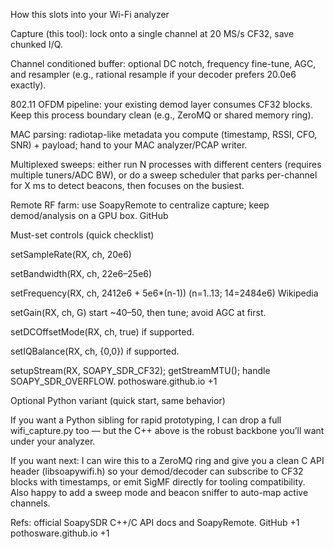 How this slots into your Wi-Fi analyzer

Capture (this tool): lock onto a single channel at 20 MS/s CF32, save chunked I/Q.

Channel conditioned buffer: optional DC notch, frequency fine-tune, AGC, and resampler (e.g., rational resample if your decoder prefers 20.0e6 exactly).

802.11 OFDM pipeline: your existing demod layer consumes CF32 blocks. Keep this process boundary clean (e.g., ZeroMQ or shared memory ring).

MAC parsing: radiotap-like metadata you compute (timestamp, RSSI, CFO, SNR) + payload; hand to your MAC analyzer/PCAP writer.

Multiplexed sweeps: either run N processes with different centers (requires multiple tuners/ADC BW), or do a sweep scheduler that parks per-channel for X ms to detect beacons, then focuses on the busiest.

Remote RF farm: use SoapyRemote to centralize capture; keep demod/analysis on a GPU box. 
GitHub

Must-set controls (quick checklist)

setSampleRate(RX, ch, 20e6)

setBandwidth(RX, ch, 22e6–25e6)

setFrequency(RX, ch, 2412e6 + 5e6*(n-1)) (n=1..13; 14=2484e6) 
Wikipedia

setGain(RX, ch, G) start ~40–50, then tune; avoid AGC at first.

setDCOffsetMode(RX, ch, true) if supported.

setIQBalance(RX, ch, {0,0}) if supported.

setupStream(RX, SOAPY_SDR_CF32); getStreamMTU(); handle SOAPY_SDR_OVERFLOW. 
pothosware.github.io
+1

Optional Python variant (quick start, same behavior)

If you want a Python sibling for rapid prototyping, I can drop a full wifi_capture.py too — but the C++ above is the robust backbone you’ll want under your analyzer.

If you want next: I can wire this to a ZeroMQ ring and give you a clean C API header (libsoapywifi.h) so your demod/decoder can subscribe to CF32 blocks with timestamps, or emit SigMF directly for tooling compatibility. Also happy to add a sweep mode and beacon sniffer to auto-map active channels.

Refs: official SoapySDR C++/C API docs and SoapyRemote. 
GitHub
+1
pothosware.github.io
+1